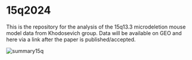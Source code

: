 # 15q2024

This is the repository for the analysis of the 15q13.3 microdeletion mouse model data from Khodosevich group.
Data will be available on GEO and here via a link after the paper is published/accepted. 

![summary15q](https://github.com/user-attachments/assets/57ee33d1-ddc3-4aec-9112-3404298beb51)
